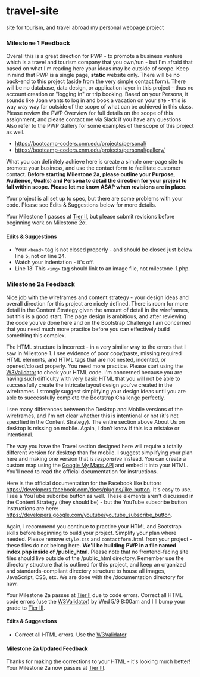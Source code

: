 # travel-site
site for tourism, and travel abroad 
my personal webpage project

### Milestone 1 Feedback
Overall this is a great direction for PWP - to promote a business venture which is a travel and tourism company that you own/run - but I'm afraid that based on what I'm reading here your ideas may be outside of scope. Keep in mind that PWP is a single page, **static** website only. There will be no back-end to this project (aside from the very simple contact form). There will be no database, data design, or application layer in this project - thus no account creation or "logging in" or trip booking. Based on your Persona, it sounds like Joan wants to log in and book a vacation on your site - this is way way way far outside of the scope of what can be achieved in this class. Please review the PWP Overview for full details on the scope of this assignment, and please contact me via Slack if you have any questions. Also refer to the PWP Gallery for some examples of the scope of this project as well. 
- https://bootcamp-coders.cnm.edu/projects/personal/
- https://bootcamp-coders.cnm.edu/projects/personal/gallery/

What you can definitely achieve here is create a simple one-page site to promote your business, and use the contact form to facilitate customer contact. **Before starting Milestone 2a, please outline your Purpose, Audience, Goal(s) and Persona to detail the direction for your project to fall within scope. Please let me know ASAP when revisions are in place.**

Your project is all set up to spec, but there are some problems with your code. Please see Edits &amp; Suggestions below for more details.

Your Milestone 1 passes at [Tier II](https://bootcamp-coders.cnm.edu/projects/personal/rubric/), but please submit revisions before beginning work on Milestone 2&alpha;.

#### Edits &amp; Suggestions
- Your `<head>` tag is not closed properly - and should be closed just below line 5, not on line 24.
- Watch your indentation - it's off.
- Line 13: This `<img>` tag should link to an image file, not milestone-1.php. 

### Milestone 2a Feedback
Nice job with the wireframes and content strategy - your design ideas and overall direction for this project are nicely defined. There is room for more detail in the Content Strategy given the amount of detail in the wireframes, but this is a good start. The page design is ambitious, and after reviewing the code you've done here and on the Bootstrap Challenge I am concerned that you need much more practice before you can effectively build something this complex.

The HTML structure is incorrect - in a very similar way to the errors that I saw in Milestone 1. I see evidence of poor copy/paste, missing required HTML elements, and HTML tags that are not nested, indented, or opened/closed properly. You need more practice. Please start using the [W3Validator](https://validator.w3.org/) to check your HTML code. I'm concerned because you are having such difficulty with very basic HTML that you will not be able to successfully create the intricate layout design you've created in the wireframes. I strongly suggest simplifying your design ideas until you are able to successfully complete the Bootstrap Challenge perfectly.

I see many differences between the Desktop and Mobile versions of the wireframes, and I'm not clear whether this is intentional or not (it's not specified in the Content Strategy). The entire section above About Us on desktop is missing on mobile. Again, I don't know if this is a mistake or intentional.

The way you have the Travel section designed here will require a totally different version for desktop than for mobile. I suggest simplifying your plan here and making one version that is _responsive_ instead. You can create a custom map using the [Google My Maps API](https://www.google.com/maps/about/mymaps/) and embed it into your HTML. You'll need to read the official documentation for instructions.

Here is the official documentation for the Facebook like button: https://developers.facebook.com/docs/plugins/like-button. It's easy to use. I see a YouTube subcribe button as well. These elements aren't discussed in the Content Strategy (they should be) - but the YouTube subscribe button instructions are here: https://developers.google.com/youtube/youtube_subscribe_button.

Again, I recommend you continue to practice your HTML and Bootstrap skills before beginning to build your project. Simplify your plan where needed. Please remove `style.css` and `contactform.html` from your project - these files do not belong here. **We'll be building PWP in a file named index.php inside of /public_html**. Please note that no frontend-facing site files should live outside of the /public_html directory. Remember use the directory structure that is outlined for this project, and keep an organized and standards-compliant directory structure to house all images, JavaScript, CSS, etc. We are done with the /documentation directory for now.

Your Milestone 2a passes at [Tier II](https://bootcamp-coders.cnm.edu/projects/personal/rubric/) due to code errors. Correct all HTML code errors (use the [W3Validator](https://validator.w3.org/)) by Wed 5/9 8:00am and I'll bump your grade to [Tier III](https://bootcamp-coders.cnm.edu/projects/personal/rubric/).

#### Edits &amp; Suggestions
- Correct all HTML errors. Use the [W3Validator](https://validator.w3.org/).

#### Milestone 2a Updated Feedback
Thanks for making the corrections to your HTML - it's looking much better! Your Milestone 2a now passes at [Tier III](https://bootcamp-coders.cnm.edu/projects/personal/rubric/).
